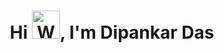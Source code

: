 **<h1 align="center">Hi <img src="https://giphy.com/embed/XZy2SbQTJEm7q4KeEm"
         alt="Waving hand animated gif"
         height="45"
         width="45" />, I&apos;m Dipankar Das</h1>**
